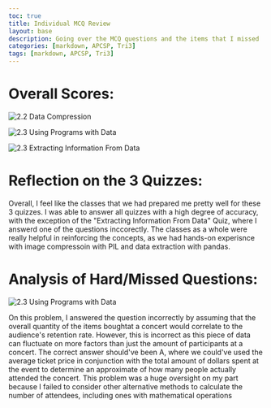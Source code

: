 ```yaml
---
toc: true
title: Individual MCQ Review
layout: base
description: Going over the MCQ questions and the items that I missed
categories: [markdown, APCSP, Tri3]
tags: [markdown, APCSP, Tri3]
---
```


# Overall Scores:
![]({{site.baseurl}}/images/Data_Compression/Score.png "2.2 Data Compression")

![]({{site.baseurl}}/images/Using_Programs_with_Data/Score.png "2.3 Using Programs with Data")

![]({{site.baseurl}}/images/Extracting_Information_From_Data/Score.png "2.3 Extracting Information From Data")

# Reflection on the 3 Quizzes:
Overall, I feel like the classes that we had prepared me pretty well for these 3 quizzes. I was able to answer all quizzes with a high degree of accuracy, with the exception of the "Extracting Information From Data" Quiz, where I answerd one of the questions inccorectly. The classes as a whole were really helpful in reinforcing the concepts, as we had hands-on experisnce with image compressoin with PIL and data extraction with pandas.

# Analysis of Hard/Missed Questions:

![]({{site.baseurl}}/images/Using_Programs_with_Data/Q4.png "2.3 Using Programs with Data")

On this problem, I answered the question incorrectly by assuming that the overall quantity of the items boughtat a concert would correlate to the audience's retention rate. However, this is incorrect as this piece of data can fluctuate on more factors than just the amount of participants at a concert. The correct answer should've been A, where we could've used the average ticket price in conjunction with the total amount of dollars spent at the event to determine an approximate of how many people actually attended the concert. This problem was a huge oversight on my part because I failed to consider other alternative methods to calculate the number of attendees, including ones with mathematical operations
